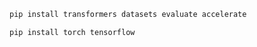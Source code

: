 ```bash
pip install transformers datasets evaluate accelerate
```

```bash
pip install torch tensorflow
```

